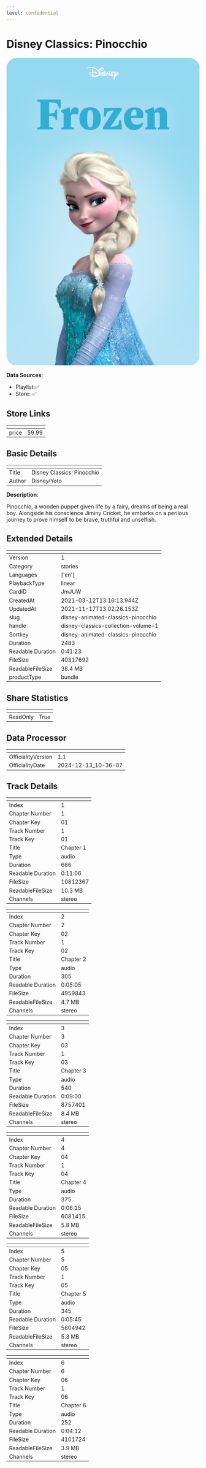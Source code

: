 ```yaml
---
level: confidential
---
```

# Disney Classics: Pinocchio

![card_[JmJUW].png](../../img/cards/card_[JmJUW].png)

**Data Sources**: 

- Playlist:✅
- Store: ✅


## Store Links

| <!-- --> | <!-- --> |
| - | - |
| price | 59.99 |


## Basic Details

| <!-- --> | <!-- --> |
| - | - |
| Title | Disney Classics: Pinocchio |
| Author | Disney/Yoto |

**Description**:

Pinocchio, a wooden puppet given life by a fairy, dreams of being a real boy. Alongside his conscience Jiminy Cricket, he embarks on a perilous journey to prove himself to be brave, truthful and unselfish.


## Extended Details

| <!-- --> | <!-- --> |
| - | - |
| Version | 1 |
| Category | stories |
| Languages | ['en'] |
| PlaybackType | linear |
| CardID | JmJUW |
| CreatedAt | 2021-03-12T13:16:13.944Z |
| UpdatedAt | 2021-11-17T13:02:26.153Z |
| slug | disney-animated-classics-pinocchio |
| handle | disney-classics-collection-volume-1 |
| Sortkey | disney-animated-classics-pinocchio |
| Duration | 2483 |
| Readable Duration | 0:41:23 |
| FileSize | 40317692 |
| ReadableFileSize | 38.4 MB |
| productType | bundle |


## Share Statistics

| <!-- --> | <!-- --> |
| - | - |
| ReadOnly | True |


## Data Processor

| <!-- --> | <!-- --> |
| - | - |
| OfficialityVersion | 1.1
| OfficialityDate | 2024-12-13_10-36-07


## Track Details

| <!-- --> | <!-- --> |
| - | - |
| Index | 1 |
| Chapter Number | 1 |
| Chapter Key | 01 |
| Track Number | 1 |
| Track Key | 01 |
| Title | Chapter 1 |
| Type | audio |
| Duration | 666 |
| Readable Duration | 0:11:06 |
| FileSize | 10812367 |
| ReadableFileSize | 10.3 MB |
| Channels | stereo |

| <!-- --> | <!-- --> |
| - | - |
| Index | 2 |
| Chapter Number | 2 |
| Chapter Key | 02 |
| Track Number | 1 |
| Track Key | 02 |
| Title | Chapter 2 |
| Type | audio |
| Duration | 305 |
| Readable Duration | 0:05:05 |
| FileSize | 4959843 |
| ReadableFileSize | 4.7 MB |
| Channels | stereo |

| <!-- --> | <!-- --> |
| - | - |
| Index | 3 |
| Chapter Number | 3 |
| Chapter Key | 03 |
| Track Number | 1 |
| Track Key | 03 |
| Title | Chapter 3 |
| Type | audio |
| Duration | 540 |
| Readable Duration | 0:09:00 |
| FileSize | 8757401 |
| ReadableFileSize | 8.4 MB |
| Channels | stereo |

| <!-- --> | <!-- --> |
| - | - |
| Index | 4 |
| Chapter Number | 4 |
| Chapter Key | 04 |
| Track Number | 1 |
| Track Key | 04 |
| Title | Chapter 4 |
| Type | audio |
| Duration | 375 |
| Readable Duration | 0:06:15 |
| FileSize | 6081415 |
| ReadableFileSize | 5.8 MB |
| Channels | stereo |

| <!-- --> | <!-- --> |
| - | - |
| Index | 5 |
| Chapter Number | 5 |
| Chapter Key | 05 |
| Track Number | 1 |
| Track Key | 05 |
| Title | Chapter 5 |
| Type | audio |
| Duration | 345 |
| Readable Duration | 0:05:45 |
| FileSize | 5604942 |
| ReadableFileSize | 5.3 MB |
| Channels | stereo |

| <!-- --> | <!-- --> |
| - | - |
| Index | 6 |
| Chapter Number | 6 |
| Chapter Key | 06 |
| Track Number | 1 |
| Track Key | 06 |
| Title | Chapter 6 |
| Type | audio |
| Duration | 252 |
| Readable Duration | 0:04:12 |
| FileSize | 4101724 |
| ReadableFileSize | 3.9 MB |
| Channels | stereo |

